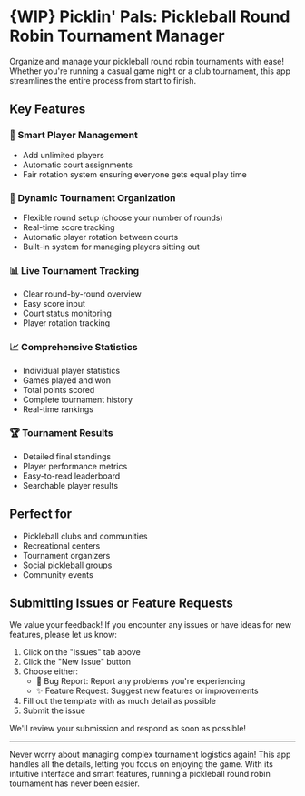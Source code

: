 # {WIP} Picklin' Pals: Pickleball Round Robin Tournament Manager

Organize and manage your pickleball round robin tournaments with ease! Whether you're running a casual game night or a club tournament, this app streamlines the entire process from start to finish.

## Key Features

### 🏃 Smart Player Management
- Add unlimited players
- Automatic court assignments
- Fair rotation system ensuring everyone gets equal play time

### 🎯 Dynamic Tournament Organization
- Flexible round setup (choose your number of rounds)
- Real-time score tracking
- Automatic player rotation between courts
- Built-in system for managing players sitting out

### 📊 Live Tournament Tracking
- Clear round-by-round overview
- Easy score input
- Court status monitoring
- Player rotation tracking

### 📈 Comprehensive Statistics
- Individual player statistics
- Games played and won
- Total points scored
- Complete tournament history
- Real-time rankings

### 🏆 Tournament Results
- Detailed final standings
- Player performance metrics
- Easy-to-read leaderboard
- Searchable player results

## Perfect for
- Pickleball clubs and communities
- Recreational centers
- Tournament organizers
- Social pickleball groups
- Community events

## Submitting Issues or Feature Requests

We value your feedback! If you encounter any issues or have ideas for new features, please let us know:

1. Click on the "Issues" tab above
2. Click the "New Issue" button
3. Choose either:
   - 🐛 Bug Report: Report any problems you're experiencing
   - ✨ Feature Request: Suggest new features or improvements
4. Fill out the template with as much detail as possible
5. Submit the issue

We'll review your submission and respond as soon as possible!

---

Never worry about managing complex tournament logistics again! This app handles all the details, letting you focus on enjoying the game. With its intuitive interface and smart features, running a pickleball round robin tournament has never been easier.